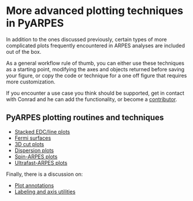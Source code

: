 # More advanced plotting techniques in PyARPES

In addition to the ones discussed previously, certain types of more complicated plots 
frequently encountered in ARPES analyses are included out of the box.

As a general workflow rule of thumb, you can either use these techniques as a starting point,
modifying the axes and objects returned before saving your figure, or copy the code or 
technique for a one off figure that requires more customization.

If you encounter a use case you think should be supported, get in contact with Conrad and
he can add the functionality, or become a [contributor](/contributing).

## PyARPES plotting routines and techniques 

* [Stacked EDC/line plots](/stack-plots)
* [Fermi surfaces](/fermi-surfaces)
* [3D cut plots](/3d-cut-plots)
* [Dispersion plots](/dispersion-plots)
* [Spin-ARPES plots](/spin-arpes)
* [Ultrafast-ARPES plots](/tr-arpes)

Finally, there is a discussion on: 

* [Plot annotations](/annotations)
* [Labeling and axis utilities](/plotting-utilities)